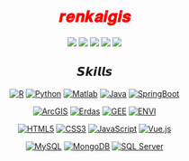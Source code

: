 <div align=center>

# <font color=red>𝒓𝒆𝒏𝒌𝒂𝒊𝒈𝒊𝒔</font>

<p>

[![](https://img.shields.io/badge/个人主页-renkaigis.cn-blueviolet?logo=Kongregate)](https://renkaigis.cn)
[![](https://img.shields.io/badge/博客-Blog-blue?logo=rss)](https://blog.renkaigis.cn)
[![](https://img.shields.io/badge/GitHub-renkaigis-yellowgreen?logo=github)](https://github.com/renkaigis)
[![](https://img.shields.io/badge/简历-CV-ff69b4?logo=personio)](https://resume.renkaigis.cn)
[![](https://img.shields.io/badge/相册-Photo-green?logo=googlephotos&logoColor=white)](https://photo.renkaigis.cn)


</p>

## 𝙎𝙠𝙞𝙡𝙡𝙨



<p>

[![R](https://img.shields.io/badge/-R-%232c3e50?style=flat-square&logo=r&logoColor=9cf)](#)
[![Python](https://img.shields.io/badge/-Python-%232c3e50?style=flat-square&logo=python)](#)
[![Matlab](https://img.shields.io/badge/-Matlab-%232c3e50?style=flat-square&logo=numpy&logoColor=ff69b4)](#)
[![Java](https://img.shields.io/badge/-Java-%232c3e50?style=flat-square&logo=CoffeeScript&logoColor=lightblue)](#)
[![SpringBoot](https://img.shields.io/badge/-SpingBoot-%232c3e50?style=flat-square&logo=springboot)](#)
  
</p>

<p>

[![ArcGIS](https://img.shields.io/badge/-ArcGIS-%231a202c?style=flat-square&logo=Origin)](#)
[![Erdas](https://img.shields.io/badge/-Erdas-%231a202c?style=flat-square&logo=googleplay&logoColor=red)](#)
[![GEE](https://img.shields.io/badge/-GEE-%231a202c?style=flat-square&logo=GoogleEarth)](#)
[![ENVI](https://img.shields.io/badge/-ENVI-%231a202c?style=flat-square&logo=plangrid&logoColor=orange)](#)

</p>

<p>

[![HTML5](https://img.shields.io/badge/-HTML5-red?logo=html5&logoColor=white)](#)
[![CSS3](https://img.shields.io/badge/-CSS3-brightgreen?logo=css3&logoColor=white)](#)
[![JavaScript](https://img.shields.io/badge/-JavaScript-%23FFC107?style=flat-square&logo=javascript&logoColor=000000&labelColor=%23FFC107&color=%23FFC107)](#)
[![Vue.js](https://img.shields.io/badge/-Vue.js-blue?style=flat-square&logo=Vue.js&logoColor=success)](#)
  
</p>

<p>

[![MySQL](https://img.shields.io/badge/-MySQL-%232C3A42?style=flat-square&logo=mysql&logoColor=%23ffffff)](#)
[![MongoDB](https://img.shields.io/badge/-MongoDB-%232C3A42?style=flat-square&logo=MongoDB&logoColor=green)](#)
[![SQL Server](https://img.shields.io/badge/-SQL%20Server-%23282C34?style=flat-square&logo=microsoftsqlserver)](#)

</p>



